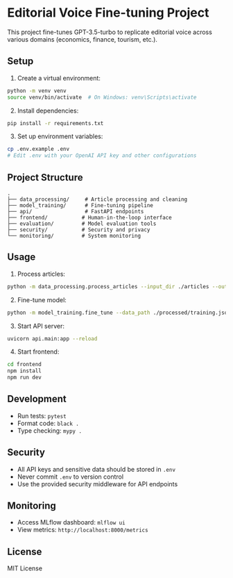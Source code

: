 # Editorial Voice Fine-tuning Project

This project fine-tunes GPT-3.5-turbo to replicate editorial voice across various domains (economics, finance, tourism, etc.).

## Setup

1. Create a virtual environment:
```bash
python -m venv venv
source venv/bin/activate  # On Windows: venv\Scripts\activate
```

2. Install dependencies:
```bash
pip install -r requirements.txt
```

3. Set up environment variables:
```bash
cp .env.example .env
# Edit .env with your OpenAI API key and other configurations
```

## Project Structure

```
.
├── data_processing/     # Article processing and cleaning
├── model_training/      # Fine-tuning pipeline
├── api/                 # FastAPI endpoints
├── frontend/           # Human-in-the-loop interface
├── evaluation/         # Model evaluation tools
├── security/           # Security and privacy
└── monitoring/         # System monitoring
```

## Usage

1. Process articles:
```bash
python -m data_processing.process_articles --input_dir ./articles --output_dir ./processed
```

2. Fine-tune model:
```bash
python -m model_training.fine_tune --data_path ./processed/training.jsonl
```

3. Start API server:
```bash
uvicorn api.main:app --reload
```

4. Start frontend:
```bash
cd frontend
npm install
npm run dev
```

## Development

- Run tests: `pytest`
- Format code: `black .`
- Type checking: `mypy .`

## Security

- All API keys and sensitive data should be stored in `.env`
- Never commit `.env` to version control
- Use the provided security middleware for API endpoints

## Monitoring

- Access MLflow dashboard: `mlflow ui`
- View metrics: `http://localhost:8000/metrics`

## License

MIT License 